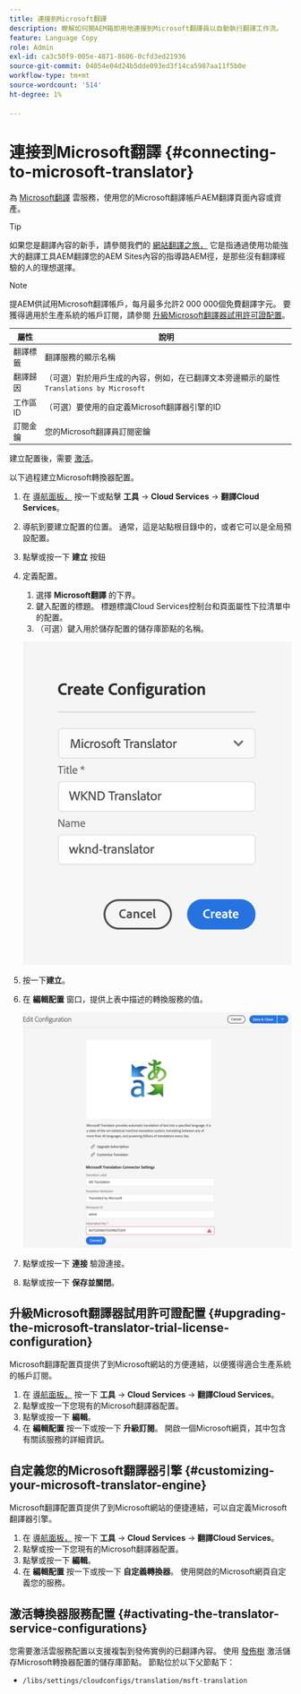```yaml
---
title: 連接到Microsoft翻譯
description: 瞭解如何開AEM箱即用地連接到Microsoft翻譯員以自動執行翻譯工作流。
feature: Language Copy
role: Admin
exl-id: ca3c50f9-005e-4871-8606-0cfd3ed21936
source-git-commit: 04054e04d24b5dde093ed3f14ca5987aa11f5b0e
workflow-type: tm+mt
source-wordcount: '514'
ht-degree: 1%

---
```


# 連接到Microsoft翻譯 {#connecting-to-microsoft-translator}

為 [Microsoft翻譯](https://hub.microsofttranslator.com) 雲服務，使用您的Microsoft翻譯帳戶AEM翻譯頁面內容或資產。

>[!TIP]
>
>如果您是翻譯內容的新手，請參閱我們的 [網站翻譯之旅，](/help/journey-sites/translation/overview.md) 它是指通過使用功能強大的翻譯工具AEM翻譯您的AEM Sites內容的指導路AEM徑，是那些沒有翻譯經驗的人的理想選擇。

>[!NOTE]
>
>提AEM供試用Microsoft翻譯帳戶，每月最多允許2 000 000個免費翻譯字元。 要獲得適用於生產系統的帳戶訂閱，請參閱 [升級Microsoft翻譯器試用許可證配置](#upgrading-the-microsoft-translator-trial-license-configuration)。

| 屬性 | 說明 |
|---|---|
| 翻譯標籤 | 翻譯服務的顯示名稱 |
| 翻譯歸因 | （可選）對於用戶生成的內容，例如，在已翻譯文本旁邊顯示的屬性 `Translations by Microsoft` |
| 工作區ID | （可選）要使用的自定義Microsoft翻譯器引擎的ID |
| 訂閱金鑰 | 您的Microsoft翻譯員訂閱密鑰 |

建立配置後，需要 [激活](#activating-the-translator-service-configurations)。

以下過程建立Microsoft轉換器配置。

1. 在 [導航面板，](/help/sites-cloud/authoring/getting-started/basic-handling.md#first-steps) 按一下或點擊 **工具** -> **Cloud Services** -> **翻譯Cloud Services**。
1. 導航到要建立配置的位置。 通常，這是站點根目錄中的，或者它可以是全局預設配置。
1. 點擊或按一下 **建立** 按鈕
1. 定義配置。
   1. 選擇 **Microsoft翻譯** 的下界。
   1. 鍵入配置的標題。 標題標識Cloud Services控制台和頁面屬性下拉清單中的配置。
   1. （可選）鍵入用於儲存配置的儲存庫節點的名稱。

   ![建立翻譯配置](../assets/create-translation-config.png)

1. 按一下&#x200B;**建立**。
1. 在 **編輯配置** 窗口，提供上表中描述的轉換服務的值。

   ![編輯翻譯配置](../assets/edit-translation-config.png)

1. 點擊或按一下 **連接** 驗證連接。
1. 點擊或按一下 **保存並關閉**。

## 升級Microsoft翻譯器試用許可證配置 {#upgrading-the-microsoft-translator-trial-license-configuration}

Microsoft翻譯配置頁提供了到Microsoft網站的方便連結，以便獲得適合生產系統的帳戶訂閱。

1. 在 [導航面板，](/help/sites-cloud/authoring/getting-started/basic-handling.md#first-steps) 按一下 **工具** -> **Cloud Services** -> **翻譯Cloud Services**。
1. 點擊或按一下您現有的Microsoft翻譯器配置。
1. 點擊或按一下 **編輯**。
1. 在 **編輯配置** 按一下或按一下 **升級訂閱**。 開啟一個Microsoft網頁，其中包含有關該服務的詳細資訊。

## 自定義您的Microsoft翻譯器引擎 {#customizing-your-microsoft-translator-engine}

Microsoft翻譯配置頁提供了到Microsoft網站的便捷連結，可以自定義Microsoft翻譯器引擎。

1. 在 [導航面板，](/help/sites-cloud/authoring/getting-started/basic-handling.md#first-steps) 按一下 **工具** -> **Cloud Services** -> **翻譯Cloud Services**。
1. 點擊或按一下您現有的Microsoft翻譯器配置。
1. 點擊或按一下 **編輯**。
1. 在 **編輯配置** 按一下或按一下 **自定義轉換器**。 使用開啟的Microsoft網頁自定義您的服務。

## 激活轉換器服務配置 {#activating-the-translator-service-configurations}

您需要激活雲服務配置以支援複製到發佈實例的已翻譯內容。 使用 [發佈樹](/help/sites-cloud/authoring/fundamentals/publishing-pages.md#publishing-and-unpublishing-a-tree) 激活儲存Microsoft轉換器配置的儲存庫節點。 節點位於以下父節點下：

* `/libs/settings/cloudconfigs/translation/msft-translation`
